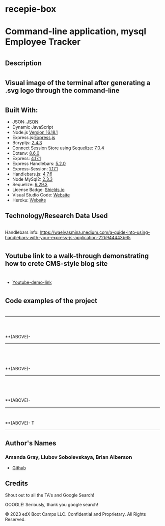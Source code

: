 # recepie-box
#
# Command-line application, mysql Employee Tracker
#
## Description 
#


#
## Visual image of the terminal after generating a .svg logo through the command-line
#


#
## Built With:
- JSON:[ JSON](https://www.npmjs.com/package/json)
- Dynamic JavaScript
- Node.js [Version 16.18.1](https://nodejs.org/en/blog/release/v16.18.1/)
- Express.js:[Express.js](https://expressjs.com/en/starter/installing.html)
- Bcryptjs: [2.4.3](https://www.npmjs.com/package/bcryptjs)
- Connect Session Store using Sequelize: [7.0.4](https://www.npmjs.com/package/connect-session-sequelize)
- Dotenv: [8.6.0](https://www.npmjs.com/package/dotenv)
- Express: [4.17.1](https://www.npmjs.com/package/express)
- Express Handlebars: [5.2.0](https://www.npmjs.com/package/express-handlebars)
- Express-Session: [1.17.1](https://www.npmjs.com/package/express-session)
- Handlebars.js: [4.7.6](https://www.npmjs.com/package/handlebars)
- Node MySql2: [2.3.3](https://www.npmjs.com/package/mysql2)
- Sequelize: [6.29.3](https://www.npmjs.com/package/sequelize)
- License Badge: [Shields.io](https://shields.io/)
- Visual Studio Code: [Website](https://code.visualstudio.com/)
- Heroku: [Website](https://id.heroku.com/login)




## Technology/Research Data Used 

|         |         | 
| ------------- |:-------------:| 
Handlebars info: https://waelyasmina.medium.com/a-guide-into-using-handlebars-with-your-express-js-application-22b944443b65

#
## Youtube link to a walk-through demonstrating how to crete CMS-style blog site
#

* [Youtube-demo-link]()

#

## Code examples of the project

#
--------------------------------------------------------------------------------------------------------------------------------------------------------

 ```sh




```

**(ABOVE)- 

--------------------------------------------------------------------------------------------------------------------------------------------------------

```sh
    

 
```

**(ABOVE)- 

--------------------------------------------------------------------------------------------------------------------------------------------------------

```sh


    
```

**(ABOVE)- 

--------------------------------------------------------------------------------------------------------------------------------------------------------

```sh
  


```
**(ABOVE)- T

--------------------------------------------------------------------------------------------------------------------------------------------------------

## Author's Names

### Amanda Gray, Liubov Sobolevskaya, Brian Alberson

* [Github]()

## Credits

Shout out to all the TA's and Google Search!

GOOGLE!  Seriously, thank you google search!



© 2023 edX Boot Camps LLC. Confidential and Proprietary. All Rights Reserved.






